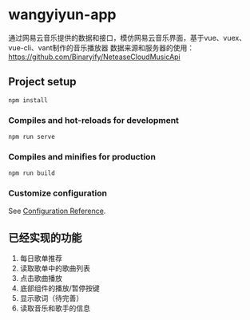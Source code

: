 # wangyiyun-app
通过网易云音乐提供的数据和接口，模仿网易云音乐界面，基于vue、vuex、vue-cli、vant制作的音乐播放器
数据来源和服务器的使用：https://github.com/Binaryify/NeteaseCloudMusicApi
## Project setup
```
npm install
```

### Compiles and hot-reloads for development
```
npm run serve
```

### Compiles and minifies for production
```
npm run build
```

### Customize configuration
See [Configuration Reference](https://cli.vuejs.org/config/).



## 已经实现的功能
1. 每日歌单推荐
2. 读取歌单中的歌曲列表
3. 点击歌曲播放
4. 底部组件的播放/暂停按键
5. 显示歌词（待完善）
6. 读取音乐和歌手的信息
